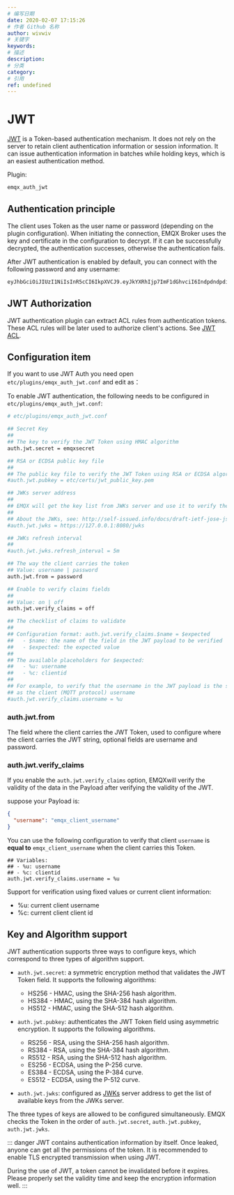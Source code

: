 ```yaml
---
# 编写日期
date: 2020-02-07 17:15:26
# 作者 Github 名称
author: wivwiv
# 关键字
keywords:
# 描述
description:
# 分类
category:
# 引用
ref: undefined
---
```


# JWT

[JWT](https://jwt.io/) is a Token-based authentication mechanism. It does not rely on the server to retain client authentication information or session information. It can issue authentication information in batches while holding keys, which is an easiest authentication method.

Plugin:

```bash
emqx_auth_jwt
```

## Authentication principle

The client uses Token as the user name or password (depending on the plugin configuration). When initiating the connection, EMQX Broker uses the key and certificate in the configuration to decrypt. If it can be successfully decrypted, the authentication successes, otherwise the authentication fails.

After JWT authentication is enabled by default, you can connect with the following password and any username:

```bash
eyJhbGciOiJIUzI1NiIsInR5cCI6IkpXVCJ9.eyJkYXRhIjp7ImF1dGhvciI6IndpdndpdiIsInNpdGUiOiJodHRwczovL3dpdndpdi5jb20ifSwiZXhwIjoxNTgyMjU1MzYwNjQyMDAwMCwiaWF0IjoxNTgyMjU1MzYwfQ.FdyAx2fYahm6h3g47m88ttyINzptzKy_speimyUcma4
```

## JWT Authorization

JWT authentication plugin can extract ACL rules from authentication tokens. These ACL rules will be later used
to authorize client's actions. See [JWT ACL](./acl-jwt.md).

## Configuration item

If you want to use JWT Auth you need open `etc/plugins/emqx_auth_jwt.conf` and edit as：

To enable JWT authentication, the following needs to be configured in `etc/plugins/emqx_auth_jwt.conf`:

```bash
# etc/plugins/emqx_auth_jwt.conf

## Secret Key
##
## The key to verify the JWT Token using HMAC algorithm
auth.jwt.secret = emqxsecret

## RSA or ECDSA public key file
##
## The public key file to verify the JWT Token using RSA or ECDSA algorithm
#auth.jwt.pubkey = etc/certs/jwt_public_key.pem

## JWKs server address
##
## EMQX will get the key list from JWKs server and use it to verify the Token
##
## About the JWKs, see: http://self-issued.info/docs/draft-ietf-jose-json-web-key.html
#auth.jwt.jwks = https://127.0.0.1:8080/jwks

## JWKs refresh interval
##
#auth.jwt.jwks.refresh_interval = 5m

## The way the client carries the token
## Value: username | password
auth.jwt.from = password

## Enable to verify claims fields
##
## Value: on | off
auth.jwt.verify_claims = off

## The checklist of claims to validate
##
## Configuration format: auth.jwt.verify_claims.$name = $expected
##   - $name: the name of the field in the JWT payload to be verified
##   - $expected: the expected value
##
## The available placeholders for $expected:
##   - %u: username
##   - %c: clientid
##
## For example, to verify that the username in the JWT payload is the same
## as the client (MQTT protocol) username
#auth.jwt.verify_claims.username = %u
```
### auth.jwt.from

The field where the client carries the JWT Token, used to configure where the client carries the JWT string, optional fields are username and password.

### auth.jwt.verify_claims

If you enable the `auth.jwt.verify_claims` option, EMQXwill verify the validity of the data in the Payload after verifying the validity of the JWT.

suppose your Payload is:

```json
{
  "username": "emqx_client_username"
}
```

You can use the following configuration to verify that client `username` is **equal to** `emqx_client_username` when the client carries this Token.

```properties
## Variables:
## - %u: username
## - %c: clientid
auth.jwt.verify_claims.username = %u
```

Support for verification using fixed values or current client information:
- %u: current client username
- %c: current client client id

## Key and Algorithm support

JWT authentication supports three ways to configure keys, which correspond to three types of algorithm support.

- `auth.jwt.secret`: a symmetric encryption method that validates the JWT Token field. It supports the following algorithms:
    - HS256 - HMAC, using the SHA-256 hash algorithm.
    - HS384 - HMAC, using the SHA-384 hash algorithm.
    - HS512 - HMAC, using the SHA-512 hash algorithm.

- `auth.jwt.pubkey`: authenticates the JWT Token field using asymmetric encryption. It supports the following algorithms.
    - RS256 - RSA, using the SHA-256 hash algorithm.
    - RS384 - RSA, using the SHA-384 hash algorithm.
    - RS512 - RSA, using the SHA-512 hash algorithm.
    - ES256 - ECDSA, using the P-256 curve.
    - ES384 - ECDSA, using the P-384 curve.
    - ES512 - ECDSA, using the P-512 curve.

- `auth.jwt.jwks`: configured as [JWKs](http://self-issued.info/docs/draft-ietf-jose-json-web-key.html) server address to get the list of available keys from the JWKs server.


The three types of keys are allowed to be configured simultaneously. EMQX checks the Token in the order of `auth.jwt.secret`, `auth.jwt.pubkey`, `auth.jwt.jwks`.


::: danger
JWT contains authentication information by itself. Once leaked, anyone can get all the permissions of the token. It is recommended to enable TLS encrypted transmission when using JWT.

During the use of JWT, a token cannot be invalidated before it expires. Please properly set the validity time and keep the encryption information well.
:::
